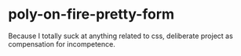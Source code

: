# poly-on-fire-pretty-form
Because I totally suck at anything related to css, deliberate project as compensation for incompetence.
